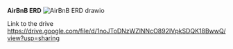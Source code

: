 **AirBnB ERD**
![AirBnB ERD drawio](https://github.com/user-attachments/assets/ce17d4e0-3bce-4191-8bf5-447fe0ff7baa)

Link to the drive https://drive.google.com/file/d/1noJToDNzWZlNNcO892IVpkSDQK18BwwQ/view?usp=sharing
